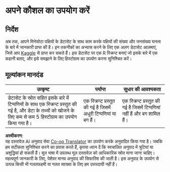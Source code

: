 <!--
CO_OP_TRANSLATOR_METADATA:
{
  "original_hash": "a233d542512136c4dd29aad38ca0175f",
  "translation_date": "2025-08-24T01:11:42+00:00",
  "source_file": "3-Data-Visualization/R/10-visualization-distributions/assignment.md",
  "language_code": "hi"
}
-->
# अपने कौशल का उपयोग करें

## निर्देश

अब तक, आपने मिनेसोटा पक्षियों के डेटासेट के साथ काम करके पक्षियों की संख्या और जनसंख्या घनत्व के बारे में जानकारी प्राप्त की है। इन तकनीकों का अभ्यास करने के लिए एक अलग डेटासेट आज़माएं, जिसे आप [Kaggle](https://www.kaggle.com/) से प्राप्त कर सकते हैं। इस डेटासेट पर एक R स्क्रिप्ट बनाएं जो इसके बारे में एक कहानी बताए, और इसे समझाने के लिए हिस्टोग्राम का उपयोग करना सुनिश्चित करें।

## मूल्यांकन मानदंड

उत्कृष्ट | पर्याप्त | सुधार की आवश्यकता
--- | --- | -- |
डेटासेट के स्रोत सहित इसके बारे में टिप्पणियों के साथ एक स्क्रिप्ट प्रस्तुत की गई है, और डेटा के तथ्यों को खोजने के लिए कम से कम 5 हिस्टोग्राम का उपयोग किया गया है। | एक स्क्रिप्ट प्रस्तुत की गई है जिसमें अधूरी टिप्पणियां या बग हैं। | एक स्क्रिप्ट प्रस्तुत की गई है जिसमें टिप्पणियां नहीं हैं और बग शामिल हैं।

**अस्वीकरण**:  
यह दस्तावेज़ AI अनुवाद सेवा [Co-op Translator](https://github.com/Azure/co-op-translator) का उपयोग करके अनुवादित किया गया है। जबकि हम सटीकता सुनिश्चित करने का प्रयास करते हैं, कृपया ध्यान दें कि स्वचालित अनुवाद में त्रुटियां या अशुद्धियां हो सकती हैं। मूल भाषा में उपलब्ध मूल दस्तावेज़ को आधिकारिक स्रोत माना जाना चाहिए। महत्वपूर्ण जानकारी के लिए, पेशेवर मानव अनुवाद की सिफारिश की जाती है। इस अनुवाद के उपयोग से उत्पन्न किसी भी गलतफहमी या गलत व्याख्या के लिए हम उत्तरदायी नहीं हैं।
